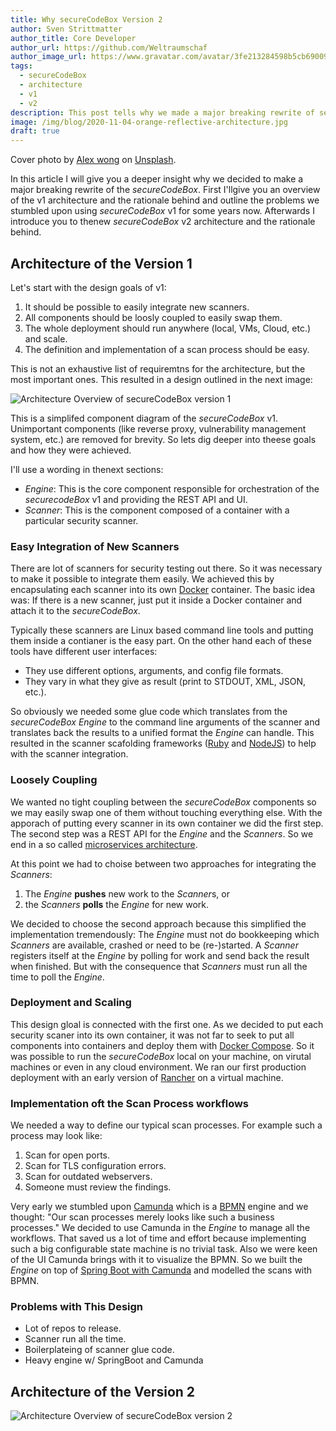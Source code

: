 ```yaml
---
title: Why secureCodeBox Version 2
author: Sven Strittmatter
author_title: Core Developer
author_url: https://github.com/Weltraumschaf
author_image_url: https://www.gravatar.com/avatar/3fe213284598b5cb69009665902c77a1
tags:
  - secureCodeBox
  - architecture
  - v1
  - v2
description: This post tells why we made a major breaking rewrite of secureCodeBox.
image: /img/blog/2020-11-04-orange-reflective-architecture.jpg
draft: true
---
```


Cover photo by [Alex wong](https://unsplash.com/@killerfvith) on [Unsplash](https://unsplash.com/s/photos/architecture).

In this article I will give you a deeper insight why we decided to make a major breaking rewrite of the *secureCodeBox*. First I'llgive you an overview of the v1 architecture and the rationale behind and outline the problems we stumbled upon using *secureCodeBox* v1 for some years now. Afterwards I introduce you to thenew *secureCodeBox* v2 architecture and the rationale behind.

<!--truncate-->

## Architecture of the Version 1

Let's start with the design goals of v1:

1. It should be possible to easily integrate new scanners.
2. All components should be loosly coupled to easily swap them.
3. The whole deployment should run anywhere (local, VMs, Cloud, etc.) and scale.
4. The definition and implementation of a scan process should be easy.

This is not an exhaustive list of requiremtns for the architecture, but the most important ones. This resulted in a design outlined in the next image:

![Architecture Overview of secureCodeBox version 1](/img/blog/2020-11-04-architecture-v1.png)

This is a simplifed component diagram of the *secureCodeBox* v1. Unimportant components (like reverse proxy, vulnerability management system, etc.) are removed for brevity. So lets dig deeper into theese goals and how they were achieved.

I'll use a wording in thenext sections:

- *Engine*: This is the core component responsible for orchestration of the *securecodeBox* v1 and providing the REST API and UI.
- *Scanner*: This is the component composed of a container with a particular security scanner.

### Easy Integration of New Scanners

There are lot of scanners for security testing out there. So it was necessary to make it possible to integrate them easily. We achieved this by encapsulating each scanner into its own [Docker](https://www.docker.com) container. The basic idea was: If there is a new scanner, just put it inside a Docker container and attach it to the *secureCodeBox*.

Typically these scanners are Linux based command line tools and putting them inside a contianer is the easy part. On the other hand each of these tools have different user interfaces: 

- They use different options, arguments, and config file formats. 
- They vary in what they give as result (print to STDOUT, XML, JSON, etc.). 

So obviously we needed some glue code which translates from the *secureCodeBox Engine* to the command line arguments of the scanner and translates back the results to a unified format the *Engine* can handle. This resulted in the scanner scafolding frameworks ([Ruby](https://github.com/secureCodeBox/ruby-scanner-scaffolding) and [NodeJS](https://github.com/secureCodeBox/nodejs-scanner-scaffolding)) to help with the scanner integration.

### Loosely Coupling

We wanted no tight coupling between the *secureCodeBox* components so we may easily swap one of them without touching everything else. With the apporach of putting every scanner in its own container we did the first step. The second step was a REST API for the *Engine* and the *Scanners*. So we end in a so called [microservices architecture](https://en.wikipedia.org/wiki/Microservices). 

At this point we had to choise between two approaches for integrating the *Scanners*:

1. The *Engine* **pushes** new work to the *Scanner*s, or
2. the *Scanners* **polls** the *Engine* for new work.

We decided to choose the second approach because this simplified the implementation tremendously: The *Engine* must not do bookkeeping which *Scanners* are available, crashed or need to be (re-)started. A *Scanner* registers itself at the *Engine* by polling for work and send back the result when finished. But with the consequence that *Scanners* must run all the time to poll the *Engine*.

### Deployment and Scaling

This design gloal is connected with the first one. As we decided to put each security scaner into its own container, it was not far to seek to put all components into containers and deploy them with [Docker Compose](https://docs.docker.com/compose/). So it was possible to run the *secureCodeBox* local on your machine, on virutal machines or even in any cloud environment. We ran our first production deployment with an early version of [Rancher](https://rancher.com/) on a virtual machine.

### Implementation oft the Scan Process workflows

We needed a way to define our typical scan processes. For example such a process may look like:

1. Scan for open ports.
2. Scan for TLS configuration errors.
3. Scan for outdated webservers.
4. Someone must review the findings.

Very early we stumbled upon [Camunda](https://www.camunda.com) which is a [BPMN](https://en.wikipedia.org/wiki/Business_Process_Model_and_Notation) engine and we thought: "Our scan processes merely looks like such a business processes." We decided to use Camunda in the *Engine* to manage all the workflows. That saved us a lot of time and effort because implementing such a big configurable state machine is no trivial task. Also we were keen of the UI Camunda brings with it to visualize the BPMN. So we built the *Engine* on top of [Spring Boot with Camunda](https://docs.camunda.org/get-started/spring-boot/) and modelled the scans with BPMN.

### Problems with This Design

- Lot of repos to release.
- Scanner run all the time.
- Boilerplateing of scanner glue code.
- Heavy engine w/ SpringBoot and Camunda

## Architecture of the Version 2

![Architecture Overview of secureCodeBox version 2](/img/blog/2020-11-04-architecture-v2.png)
